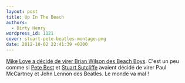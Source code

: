```yaml
---
layout: post
title: Up In The Beach
authors:
  - Dirty Henry
wordpress_id: 1121
cover: stuart-pete-beatles-montage.png
date: 2012-10-02 22:41:39 +0200
---
```


[Mike Love a décidé de virer Brian Wilson des Beach Boys](http://pitchfork.com/news/48008-beach-boys-mike-love-kicks-brian-wilson-al-jardine-and-david-marks-out-of-the-band/).
C'est un peu comme si [Pete Best](http://fr.wikipedia.org/wiki/Pete_Best) et
[Stuart Sutcliffe](http://fr.wikipedia.org/wiki/Stuart_Sutcliffe) avaient décidé
de virer Paul McCartney et John Lennon des Beatles. Le monde va mal !
